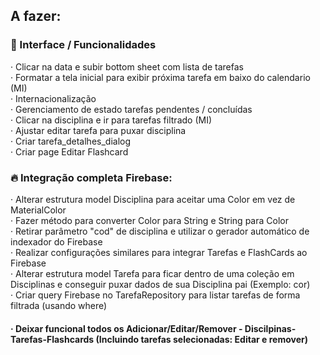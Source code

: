 ## A fazer:

### 📝 Interface / Funcionalidades

· Clicar na data e subir bottom sheet com lista de tarefas  
· Formatar a tela inicial para exibir próxima tarefa em baixo do calendario (MI)  
· Internacionalização   
· Gerenciamento de estado tarefas pendentes / concluídas  
· Clicar na disciplina e ir para tarefas filtrado (MI)  
· Ajustar editar tarefa para puxar disciplina   
· Criar tarefa_detalhes_dialog  
· Criar page Editar Flashcard   

### :fire: Integração completa Firebase:  
· Alterar estrutura model Disciplina para aceitar uma Color em vez de MaterialColor   
· Fazer método para converter Color para String e String para Color   
· Retirar parâmetro "cod" de disciplina e utilizar o gerador automático de indexador do Firebase   
· Realizar configurações similares para integrar Tarefas e FlashCards ao Firebase   
· Alterar estrutura model Tarefa para ficar dentro de uma coleção em Disciplinas e conseguir puxar dados de sua Disciplina pai (Exemplo: cor)    
· Criar query Firebase no TarefaRepository para listar tarefas de forma filtrada (usando where)
#### · Deixar funcional todos os Adicionar/Editar/Remover - Discilpinas-Tarefas-Flashcards (Incluindo tarefas selecionadas: Editar e remover)
